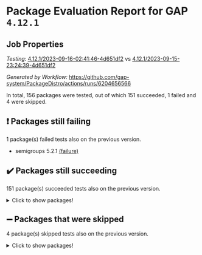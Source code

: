 # Package Evaluation Report for GAP `4.12.1`

## Job Properties

*Testing:* [4.12.1/2023-09-16-02:41:46-4d651df2](https://github.com/gap-system/PackageDistro/blob/data/reports/4.12.1/2023-09-16-02:41:46-4d651df2) vs [4.12.1/2023-09-15-23:24:39-4d651df2](https://github.com/gap-system/PackageDistro/blob/data/reports/4.12.1/2023-09-15-23:24:39-4d651df2)

*Generated by Workflow:* https://github.com/gap-system/PackageDistro/actions/runs/6204656566

In total, 156 packages were tested, out of which 151 succeeded, 1 failed and 4 were skipped.

## :exclamation: Packages still failing

1 package(s) failed tests also on the previous version.
- semigroups 5.2.1 [(failure)](https://github.com/gap-system/PackageDistro/actions/runs/6204656566/job/16847197918)

## :heavy_check_mark: Packages still succeeding

151 package(s) succeeded tests also on the previous version.
<details><summary>Click to show packages!</summary>

- 4ti2interface 2023.02-04 [(success)](https://github.com/gap-system/PackageDistro/actions/runs/6204656566/job/16847187201)
- ace 5.6.2 [(success)](https://github.com/gap-system/PackageDistro/actions/runs/6204656566/job/16847187267)
- aclib 1.3.2 [(success)](https://github.com/gap-system/PackageDistro/actions/runs/6204656566/job/16847187320)
- agt 0.3.1 [(success)](https://github.com/gap-system/PackageDistro/actions/runs/6204656566/job/16847187371)
- alnuth 3.2.1 [(success)](https://github.com/gap-system/PackageDistro/actions/runs/6204656566/job/16847187426)
- anupq 3.3.0 [(success)](https://github.com/gap-system/PackageDistro/actions/runs/6204656566/job/16847187477)
- atlasrep 2.1.7 [(success)](https://github.com/gap-system/PackageDistro/actions/runs/6204656566/job/16847187531)
- autodoc 2023.06.19 [(success)](https://github.com/gap-system/PackageDistro/actions/runs/6204656566/job/16847188146)
- automata 1.15 [(success)](https://github.com/gap-system/PackageDistro/actions/runs/6204656566/job/16847188230)
- automgrp 1.3.2 [(success)](https://github.com/gap-system/PackageDistro/actions/runs/6204656566/job/16847188313)
- autpgrp 1.11 [(success)](https://github.com/gap-system/PackageDistro/actions/runs/6204656566/job/16847188742)
- cap 2023.09-03 [(success)](https://github.com/gap-system/PackageDistro/actions/runs/6204656566/job/16847189019)
- caratinterface 2.3.5 [(success)](https://github.com/gap-system/PackageDistro/actions/runs/6204656566/job/16847189070)
- cddinterface 2022.11.01 [(success)](https://github.com/gap-system/PackageDistro/actions/runs/6204656566/job/16847189140)
- circle 1.6.6 [(success)](https://github.com/gap-system/PackageDistro/actions/runs/6204656566/job/16847189211)
- classicpres 1.22 [(success)](https://github.com/gap-system/PackageDistro/actions/runs/6204656566/job/16847189276)
- cohomolo 1.6.11 [(success)](https://github.com/gap-system/PackageDistro/actions/runs/6204656566/job/16847189334)
- congruence 1.2.5 [(success)](https://github.com/gap-system/PackageDistro/actions/runs/6204656566/job/16847189401)
- corelg 1.56 [(success)](https://github.com/gap-system/PackageDistro/actions/runs/6204656566/job/16847189483)
- crime 1.6 [(success)](https://github.com/gap-system/PackageDistro/actions/runs/6204656566/job/16847189571)
- crisp 1.4.6 [(success)](https://github.com/gap-system/PackageDistro/actions/runs/6204656566/job/16847189696)
- crypting 0.10.4 [(success)](https://github.com/gap-system/PackageDistro/actions/runs/6204656566/job/16847189788)
- cryst 4.1.26 [(success)](https://github.com/gap-system/PackageDistro/actions/runs/6204656566/job/16847189867)
- crystcat 1.1.10 [(success)](https://github.com/gap-system/PackageDistro/actions/runs/6204656566/job/16847189926)
- ctbllib 1.3.6 [(success)](https://github.com/gap-system/PackageDistro/actions/runs/6204656566/job/16847190024)
- cubefree 1.19 [(success)](https://github.com/gap-system/PackageDistro/actions/runs/6204656566/job/16847190123)
- curlinterface 2.3.2 [(success)](https://github.com/gap-system/PackageDistro/actions/runs/6204656566/job/16847190192)
- cvec 2.8.1 [(success)](https://github.com/gap-system/PackageDistro/actions/runs/6204656566/job/16847190255)
- datastructures 0.3.0 [(success)](https://github.com/gap-system/PackageDistro/actions/runs/6204656566/job/16847190330)
- deepthought 1.0.6 [(success)](https://github.com/gap-system/PackageDistro/actions/runs/6204656566/job/16847190445)
- design 1.8 [(success)](https://github.com/gap-system/PackageDistro/actions/runs/6204656566/job/16847190534)
- difsets 2.3.1 [(success)](https://github.com/gap-system/PackageDistro/actions/runs/6204656566/job/16847190613)
- digraphs 1.6.3 [(success)](https://github.com/gap-system/PackageDistro/actions/runs/6204656566/job/16847190686)
- edim 1.3.7 [(success)](https://github.com/gap-system/PackageDistro/actions/runs/6204656566/job/16847190751)
- example 4.3.4 [(success)](https://github.com/gap-system/PackageDistro/actions/runs/6204656566/job/16847190819)
- examplesforhomalg 2023.08-02 [(success)](https://github.com/gap-system/PackageDistro/actions/runs/6204656566/job/16847190897)
- factint 1.6.3 [(success)](https://github.com/gap-system/PackageDistro/actions/runs/6204656566/job/16847190955)
- ferret 1.0.9 [(success)](https://github.com/gap-system/PackageDistro/actions/runs/6204656566/job/16847191011)
- fga 1.5.0 [(success)](https://github.com/gap-system/PackageDistro/actions/runs/6204656566/job/16847191084)
- fining 1.5.6 [(success)](https://github.com/gap-system/PackageDistro/actions/runs/6204656566/job/16847191156)
- float 1.0.3 [(success)](https://github.com/gap-system/PackageDistro/actions/runs/6204656566/job/16847191244)
- format 1.4.3 [(success)](https://github.com/gap-system/PackageDistro/actions/runs/6204656566/job/16847191336)
- forms 1.2.9 [(success)](https://github.com/gap-system/PackageDistro/actions/runs/6204656566/job/16847191398)
- fplsa 1.2.6 [(success)](https://github.com/gap-system/PackageDistro/actions/runs/6204656566/job/16847191470)
- fr 2.4.12 [(success)](https://github.com/gap-system/PackageDistro/actions/runs/6204656566/job/16847191544)
- francy 2.0.3 [(success)](https://github.com/gap-system/PackageDistro/actions/runs/6204656566/job/16847191630)
- fwtree 1.3 [(success)](https://github.com/gap-system/PackageDistro/actions/runs/6204656566/job/16847191742)
- gapdoc 1.6.6 [(success)](https://github.com/gap-system/PackageDistro/actions/runs/6204656566/job/16847191821)
- gauss 2023.02-04 [(success)](https://github.com/gap-system/PackageDistro/actions/runs/6204656566/job/16847191898)
- gaussforhomalg 2023.08-01 [(success)](https://github.com/gap-system/PackageDistro/actions/runs/6204656566/job/16847191969)
- gbnp 1.0.5 [(success)](https://github.com/gap-system/PackageDistro/actions/runs/6204656566/job/16847192036)
- generalizedmorphismsforcap 2023.08-02 [(success)](https://github.com/gap-system/PackageDistro/actions/runs/6204656566/job/16847192114)
- genss 1.6.8 [(success)](https://github.com/gap-system/PackageDistro/actions/runs/6204656566/job/16847192172)
- gradedmodules 2023.08-01 [(success)](https://github.com/gap-system/PackageDistro/actions/runs/6204656566/job/16847192250)
- gradedringforhomalg 2023.08-01 [(success)](https://github.com/gap-system/PackageDistro/actions/runs/6204656566/job/16847192325)
- grape 4.9.0 [(success)](https://github.com/gap-system/PackageDistro/actions/runs/6204656566/job/16847192397)
- groupoids 1.73 [(success)](https://github.com/gap-system/PackageDistro/actions/runs/6204656566/job/16847192498)
- grpconst 2.6.4 [(success)](https://github.com/gap-system/PackageDistro/actions/runs/6204656566/job/16847192575)
- guarana 0.96.3 [(success)](https://github.com/gap-system/PackageDistro/actions/runs/6204656566/job/16847192651)
- guava 3.18 [(success)](https://github.com/gap-system/PackageDistro/actions/runs/6204656566/job/16847192738)
- hap 1.58 [(success)](https://github.com/gap-system/PackageDistro/actions/runs/6204656566/job/16847192803)
- hapcryst 0.1.15 [(success)](https://github.com/gap-system/PackageDistro/actions/runs/6204656566/job/16847192870)
- hecke 1.5.3 [(success)](https://github.com/gap-system/PackageDistro/actions/runs/6204656566/job/16847192958)
- help 3.5 [(success)](https://github.com/gap-system/PackageDistro/actions/runs/6204656566/job/16847193037)
- homalg 2023.08-02 [(success)](https://github.com/gap-system/PackageDistro/actions/runs/6204656566/job/16847193108)
- homalgtocas 2023.08-01 [(success)](https://github.com/gap-system/PackageDistro/actions/runs/6204656566/job/16847193180)
- idrel 2.45 [(success)](https://github.com/gap-system/PackageDistro/actions/runs/6204656566/job/16847193248)
- images 1.3.1 [(success)](https://github.com/gap-system/PackageDistro/actions/runs/6204656566/job/16847193330)
- intpic 0.3.0 [(success)](https://github.com/gap-system/PackageDistro/actions/runs/6204656566/job/16847193391)
- io 4.8.1 [(success)](https://github.com/gap-system/PackageDistro/actions/runs/6204656566/job/16847193442)
- io_forhomalg 2023.02-04 [(success)](https://github.com/gap-system/PackageDistro/actions/runs/6204656566/job/16847194226)
- irredsol 1.4.4 [(success)](https://github.com/gap-system/PackageDistro/actions/runs/6204656566/job/16847194294)
- json 2.1.1 [(success)](https://github.com/gap-system/PackageDistro/actions/runs/6204656566/job/16847194351)
- jupyterkernel 1.5.0 [(success)](https://github.com/gap-system/PackageDistro/actions/runs/6204656566/job/16847194405)
- jupyterviz 1.5.6 [(success)](https://github.com/gap-system/PackageDistro/actions/runs/6204656566/job/16847194460)
- kan 1.36 [(success)](https://github.com/gap-system/PackageDistro/actions/runs/6204656566/job/16847194508)
- kbmag 1.5.11 [(success)](https://github.com/gap-system/PackageDistro/actions/runs/6204656566/job/16847194557)
- laguna 3.9.6 [(success)](https://github.com/gap-system/PackageDistro/actions/runs/6204656566/job/16847194628)
- liealgdb 2.2.1 [(success)](https://github.com/gap-system/PackageDistro/actions/runs/6204656566/job/16847194684)
- liepring 2.8 [(success)](https://github.com/gap-system/PackageDistro/actions/runs/6204656566/job/16847194736)
- liering 2.4.2 [(success)](https://github.com/gap-system/PackageDistro/actions/runs/6204656566/job/16847194801)
- linearalgebraforcap 2023.08-08 [(success)](https://github.com/gap-system/PackageDistro/actions/runs/6204656566/job/16847194861)
- localizeringforhomalg 2023.08-02 [(success)](https://github.com/gap-system/PackageDistro/actions/runs/6204656566/job/16847194914)
- loops 3.4.3 [(success)](https://github.com/gap-system/PackageDistro/actions/runs/6204656566/job/16847194971)
- lpres 1.0.3 [(success)](https://github.com/gap-system/PackageDistro/actions/runs/6204656566/job/16847195026)
- majoranaalgebras 1.5.1 [(success)](https://github.com/gap-system/PackageDistro/actions/runs/6204656566/job/16847195089)
- mapclass 1.4.6 [(success)](https://github.com/gap-system/PackageDistro/actions/runs/6204656566/job/16847195135)
- matgrp 0.70 [(success)](https://github.com/gap-system/PackageDistro/actions/runs/6204656566/job/16847195184)
- matricesforhomalg 2023.08-02 [(success)](https://github.com/gap-system/PackageDistro/actions/runs/6204656566/job/16847195231)
- modisom 2.5.4 [(success)](https://github.com/gap-system/PackageDistro/actions/runs/6204656566/job/16847195307)
- modulepresentationsforcap 2023.09-01 [(success)](https://github.com/gap-system/PackageDistro/actions/runs/6204656566/job/16847195368)
- modules 2023.08-02 [(success)](https://github.com/gap-system/PackageDistro/actions/runs/6204656566/job/16847195430)
- monoidalcategories 2023.08-11 [(success)](https://github.com/gap-system/PackageDistro/actions/runs/6204656566/job/16847195510)
- nconvex 2022.09-01 [(success)](https://github.com/gap-system/PackageDistro/actions/runs/6204656566/job/16847195578)
- nilmat 1.4.2 [(success)](https://github.com/gap-system/PackageDistro/actions/runs/6204656566/job/16847195663)
- nock 1.5 [(success)](https://github.com/gap-system/PackageDistro/actions/runs/6204656566/job/16847195755)
- normalizinterface 1.3.6 [(success)](https://github.com/gap-system/PackageDistro/actions/runs/6204656566/job/16847195823)
- nq 2.5.10 [(success)](https://github.com/gap-system/PackageDistro/actions/runs/6204656566/job/16847195898)
- numericalsgps 1.3.1 [(success)](https://github.com/gap-system/PackageDistro/actions/runs/6204656566/job/16847195950)
- openmath 11.5.3 [(success)](https://github.com/gap-system/PackageDistro/actions/runs/6204656566/job/16847196030)
- orb 4.9.0 [(success)](https://github.com/gap-system/PackageDistro/actions/runs/6204656566/job/16847196105)
- packagemanager 1.4.1 [(success)](https://github.com/gap-system/PackageDistro/actions/runs/6204656566/job/16847196214)
- patternclass 2.4.3 [(success)](https://github.com/gap-system/PackageDistro/actions/runs/6204656566/job/16847196306)
- permut 2.0.4 [(success)](https://github.com/gap-system/PackageDistro/actions/runs/6204656566/job/16847196399)
- polenta 1.3.10 [(success)](https://github.com/gap-system/PackageDistro/actions/runs/6204656566/job/16847196471)
- polymaking 0.8.6 [(success)](https://github.com/gap-system/PackageDistro/actions/runs/6204656566/job/16847196544)
- primgrp 3.4.4 [(success)](https://github.com/gap-system/PackageDistro/actions/runs/6204656566/job/16847196635)
- profiling 2.5.4 [(success)](https://github.com/gap-system/PackageDistro/actions/runs/6204656566/job/16847196742)
- qpa 1.34 [(success)](https://github.com/gap-system/PackageDistro/actions/runs/6204656566/job/16847196847)
- quagroup 1.8.3 [(success)](https://github.com/gap-system/PackageDistro/actions/runs/6204656566/job/16847196943)
- radiroot 2.9 [(success)](https://github.com/gap-system/PackageDistro/actions/runs/6204656566/job/16847197031)
- rcwa 4.7.1 [(success)](https://github.com/gap-system/PackageDistro/actions/runs/6204656566/job/16847197103)
- rds 1.8 [(success)](https://github.com/gap-system/PackageDistro/actions/runs/6204656566/job/16847197170)
- recog 1.4.2 [(success)](https://github.com/gap-system/PackageDistro/actions/runs/6204656566/job/16847197241)
- repndecomp 1.3.0 [(success)](https://github.com/gap-system/PackageDistro/actions/runs/6204656566/job/16847197324)
- repsn 3.1.1 [(success)](https://github.com/gap-system/PackageDistro/actions/runs/6204656566/job/16847197391)
- resclasses 4.7.3 [(success)](https://github.com/gap-system/PackageDistro/actions/runs/6204656566/job/16847197473)
- ringsforhomalg 2023.08-02 [(success)](https://github.com/gap-system/PackageDistro/actions/runs/6204656566/job/16847197558)
- sco 2023.08-01 [(success)](https://github.com/gap-system/PackageDistro/actions/runs/6204656566/job/16847197646)
- scscp 2.4.1 [(success)](https://github.com/gap-system/PackageDistro/actions/runs/6204656566/job/16847197735)
- sglppow 2.3 [(success)](https://github.com/gap-system/PackageDistro/actions/runs/6204656566/job/16847197983)
- sgpviz 0.999.5 [(success)](https://github.com/gap-system/PackageDistro/actions/runs/6204656566/job/16847198067)
- simpcomp 2.1.14 [(success)](https://github.com/gap-system/PackageDistro/actions/runs/6204656566/job/16847198140)
- singular 2023.02.09 [(success)](https://github.com/gap-system/PackageDistro/actions/runs/6204656566/job/16847198207)
- sl2reps 1.1 [(success)](https://github.com/gap-system/PackageDistro/actions/runs/6204656566/job/16847198281)
- sla 1.5.3 [(success)](https://github.com/gap-system/PackageDistro/actions/runs/6204656566/job/16847198372)
- smallgrp 1.5.3 [(success)](https://github.com/gap-system/PackageDistro/actions/runs/6204656566/job/16847198457)
- smallsemi 0.6.13 [(success)](https://github.com/gap-system/PackageDistro/actions/runs/6204656566/job/16847198527)
- sonata 2.9.6 [(success)](https://github.com/gap-system/PackageDistro/actions/runs/6204656566/job/16847198624)
- sophus 1.27 [(success)](https://github.com/gap-system/PackageDistro/actions/runs/6204656566/job/16847198720)
- sotgrps 1.2 [(success)](https://github.com/gap-system/PackageDistro/actions/runs/6204656566/job/16847198797)
- spinsym 1.5.2 [(success)](https://github.com/gap-system/PackageDistro/actions/runs/6204656566/job/16847198891)
- standardff 1.0 [(success)](https://github.com/gap-system/PackageDistro/actions/runs/6204656566/job/16847198991)
- symbcompcc 1.3.2 [(success)](https://github.com/gap-system/PackageDistro/actions/runs/6204656566/job/16847199069)
- thelma 1.3 [(success)](https://github.com/gap-system/PackageDistro/actions/runs/6204656566/job/16847199140)
- tomlib 1.2.9 [(success)](https://github.com/gap-system/PackageDistro/actions/runs/6204656566/job/16847199213)
- toolsforhomalg 2023.07-01 [(success)](https://github.com/gap-system/PackageDistro/actions/runs/6204656566/job/16847199292)
- toric 1.9.5 [(success)](https://github.com/gap-system/PackageDistro/actions/runs/6204656566/job/16847199345)
- toricvarieties 2022.07.13 [(success)](https://github.com/gap-system/PackageDistro/actions/runs/6204656566/job/16847199418)
- transgrp 3.6.4 [(success)](https://github.com/gap-system/PackageDistro/actions/runs/6204656566/job/16847199499)
- ugaly 4.1.3 [(success)](https://github.com/gap-system/PackageDistro/actions/runs/6204656566/job/16847199582)
- unipot 1.5 [(success)](https://github.com/gap-system/PackageDistro/actions/runs/6204656566/job/16847199648)
- unitlib 4.2.0 [(success)](https://github.com/gap-system/PackageDistro/actions/runs/6204656566/job/16847199711)
- utils 0.84 [(success)](https://github.com/gap-system/PackageDistro/actions/runs/6204656566/job/16847199782)
- uuid 0.7 [(success)](https://github.com/gap-system/PackageDistro/actions/runs/6204656566/job/16847199850)
- walrus 0.9991 [(success)](https://github.com/gap-system/PackageDistro/actions/runs/6204656566/job/16847199929)
- wedderga 4.10.4 [(success)](https://github.com/gap-system/PackageDistro/actions/runs/6204656566/job/16847200014)
- xmod 2.91 [(success)](https://github.com/gap-system/PackageDistro/actions/runs/6204656566/job/16847200081)
- xmodalg 1.23 [(success)](https://github.com/gap-system/PackageDistro/actions/runs/6204656566/job/16847200143)
- yangbaxter 0.10.3 [(success)](https://github.com/gap-system/PackageDistro/actions/runs/6204656566/job/16847200196)
- zeromqinterface 0.14 [(success)](https://github.com/gap-system/PackageDistro/actions/runs/6204656566/job/16847200257)
</details>

## :heavy_minus_sign: Packages that were skipped

4 package(s) skipped tests also on the previous version.
<details><summary>Click to show packages!</summary>

- browse 1.8.21 [(skipped)](https://github.com/gap-system/PackageDistro/actions/runs/6204656566/job/16846940039)
- itc 1.5.1 [(skipped)](https://github.com/gap-system/PackageDistro/actions/runs/6204656566/job/16846940039)
- polycyclic 2.16 [(skipped)](https://github.com/gap-system/PackageDistro/actions/runs/6204656566/job/16846940039)
- xgap 4.31 [(skipped)](https://github.com/gap-system/PackageDistro/actions/runs/6204656566/job/16846940039)
</details>

